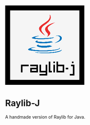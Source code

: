 ![raylib-j](/logo/raylib-j_256x256.png "raylib-j logo")
# Raylib-J
A handmade version of Raylib for Java.
